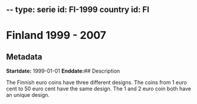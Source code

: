 --
type: serie
id: FI-1999
country id: FI
--

# Finland 1999 - 2007

## Metadata

**Startdate:** 1999-01-01
**Enddate:**## Description

The Finnish euro coins have three different designs. The coins from 1 euro cent to 50 euro cent have the same design. The 1 and 2 euro coin both have an unique design.

